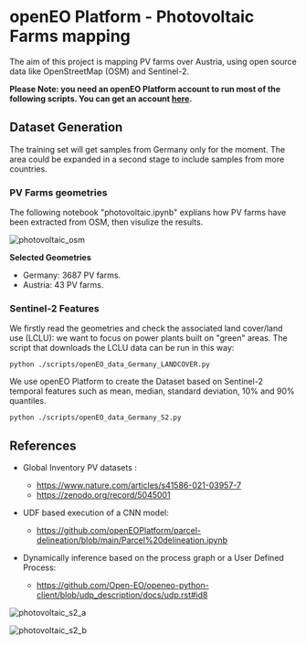 # openEO Platform - Photovoltaic Farms mapping

The aim of this project is mapping PV farms over Austria, using open source data like OpenStreetMap (OSM) and Sentinel-2.   

**Please Note: you need an openEO Platform account to run most of the following scripts. You can get an account [here](https://docs.openeo.cloud/join/free_trial.html).**
## Dataset Generation

The training set will get samples from Germany only for the moment. The area could be expanded in a second stage to include samples from more countries.

### PV Farms geometries

The following notebook "photovoltaic.ipynb" explians how PV farms have been extracted from OSM, then visulize the results.
    
![photovoltaic_osm](https://github.com/masawdah/openEO_photovoltaic/assets/61426508/a466c81c-1f1b-4a76-b530-7a02ab817b65)

**Selected Geometries** 
  - Germany:  3687 PV farms. 
  - Austria:  43 PV farms.

### Sentinel-2 Features

We firstly read the geometries and check the associated land cover/land use (LCLU): we want to focus on power plants built on "green" areas.
The script that downloads the LCLU data can be run in this way:

```
python ./scripts/openEO_data_Germany_LANDCOVER.py
```

We use openEO Platform to create the Dataset based on Sentinel-2 temporal features such as mean, median, standard deviation, 10% and 90% quantiles.


```
python ./scripts/openEO_data_Germany_S2.py
```
  
## References

- Global Inventory PV datasets : 
  - https://www.nature.com/articles/s41586-021-03957-7
  - https://zenodo.org/record/5045001
 
- UDF based execution of a CNN model:
  - https://github.com/openEOPlatform/parcel-delineation/blob/main/Parcel%20delineation.ipynb
 
- Dynamically inference based on the process graph or a User Defined Process:
  - https://github.com/Open-EO/openeo-python-client/blob/udp_description/docs/udp.rst#id8


![photovoltaic_s2_a](https://github.com/masawdah/openEO_photovoltaic/assets/61426508/7a5da5db-fc81-4986-a0ce-f1d235ef426c)

![photovoltaic_s2_b](https://github.com/masawdah/openEO_photovoltaic/assets/61426508/c46cf3b8-bdde-4435-8577-1cae4b630401)
